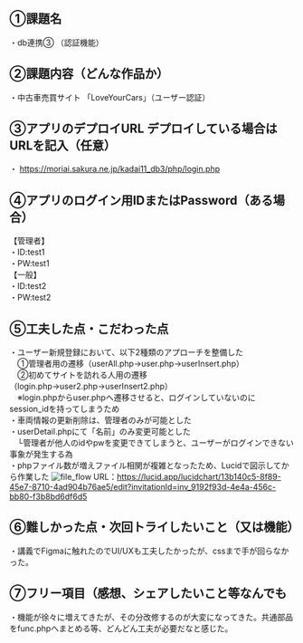 ## ①課題名
・db連携③ （認証機能）
 ## ②課題内容（どんな作品か）
・中古車売買サイト 「LoveYourCars」（ユーザー認証）
## ③アプリのデプロイURL デプロイしている場合はURLを記入（任意）
・ https://moriai.sakura.ne.jp/kadai11_db3/php/login.php
## ④アプリのログイン用IDまたはPassword（ある場合）
【管理者】  
・ID:test1   
・PW:test1  
【一般】  
・ID:test2   
・PW:test2  
 ## ⑤工夫した点・こだわった点
・ユーザー新規登録において、以下2種類のアプローチを整備した  
　①管理者用の遷移（userAll.php→user.php→userInsert.php）  
　②初めてサイトを訪れる人用の遷移（login.php→user2.php→userInsert2.php）  
　※login.phpからuser.phpへ遷移させると、ログインしていないのにsession_idを持ってしまうため    
・車両情報の更新削除は、管理者のみが可能とした  
・userDetail.phpにて「名前」のみ変更可能とした  
　└管理者が他人のidやpwを変更できてしまうと、ユーザーがログインできない事象が発生する為  
・phpファイル数が増えファイル相関が複雑となったため、Lucidで図示してから作業した
![file_flow](https://github.com/user-attachments/assets/ff51019f-94f0-4fff-9fb9-cd24321e56c1)
URL：https://lucid.app/lucidchart/13b140c5-8f89-45e7-8710-4ad904b76ae5/edit?invitationId=inv_9192f93d-4e4a-456c-bb80-f3b8bd6df6d5 

 ## ⑥難しかった点・次回トライしたいこと（又は機能）
・講義でFigmaに触れたのでUI/UXも工夫したかったが、cssまで手が回らなかった。
 ## ⑦フリー項目（感想、シェアしたいこと等なんでも
・機能が徐々に増えてきたが、その分改修するのが大変になってきた。共通部品をfunc.phpへまとめる等、どんどん工夫が必要だなと感じた。
